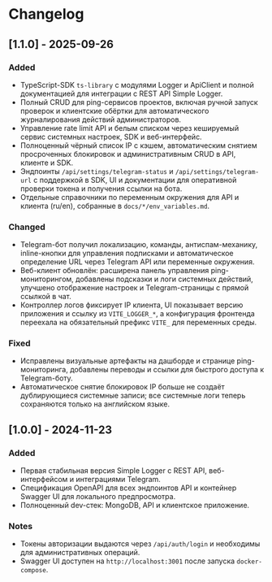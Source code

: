 # Changelog

## [1.1.0] - 2025-09-26
### Added
- TypeScript-SDK `ts-library` с модулями Logger и ApiClient и полной документацией для интеграции с REST API Simple Logger.
- Полный CRUD для ping-сервисов проектов, включая ручной запуск проверок и клиентские обёртки для автоматического журналирования действий администраторов.
- Управление rate limit API и белым списком через кешируемый сервис системных настроек, SDK и веб-интерфейс.
- Полноценный чёрный список IP с кэшем, автоматическим снятием просроченных блокировок и административным CRUD в API, клиенте и SDK.
- Эндпоинты `/api/settings/telegram-status` и `/api/settings/telegram-url` с поддержкой в SDK, UI и документации для оперативной проверки токена и получения ссылки на бота.
- Отдельные справочники по переменным окружения для API и клиента (ru/en), собранные в `docs/*/env_variables.md`.

### Changed
- Telegram-бот получил локализацию, команды, антиспам-механику, inline-кнопки для управления подписками и автоматическое определение URL через Telegram API или переменные окружения.
- Веб-клиент обновлён: расширена панель управления ping-мониторингом, добавлены подсказки и логи системных действий, улучшено отображение настроек и Telegram-страницы с прямой ссылкой в чат.
- Контроллер логов фиксирует IP клиента, UI показывает версию приложения и ссылку из `VITE_LOGGER_*`, а конфигурация фронтенда переехала на обязательный префикс `VITE_` для переменных среды.

### Fixed
- Исправлены визуальные артефакты на дашборде и странице ping-мониторинга, добавлены переводы и ссылки для быстрого доступа к Telegram-боту.
- Автоматическое снятие блокировок IP больше не создаёт дублирующиеся системные записи; все системные логи теперь сохраняются только на английском языке.

## [1.0.0] - 2024-11-23
### Added
- Первая стабильная версия Simple Logger с REST API, веб-интерфейсом и интеграциями Telegram.
- Спецификация OpenAPI для всех эндпоинтов API и контейнер Swagger UI для локального предпросмотра.
- Полноценный dev-стек: MongoDB, API и клиентское приложение.

### Notes
- Токены авторизации выдаются через `/api/auth/login` и необходимы для административных операций.
- Swagger UI доступен на `http://localhost:3001` после запуска `docker-compose`.
